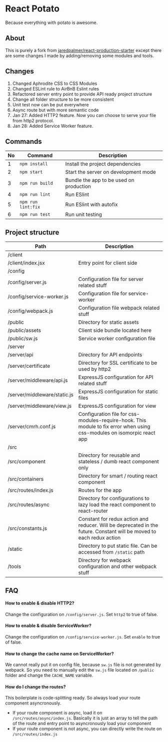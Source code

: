 # React Potato

Because everything with potato is awesome.

## About
This is purely a fork from [jaredpalmer/react-production-starter](https://github.com/jaredpalmer/react-production-starter) except there are some changes I made by adding/removing some modules and tools.

## Changes

1. Changed Aphrodite CSS to CSS Modules
2. Changed ESLint rule to AirBnB Eslint rules
3. Refactored server entry point to provide API ready project structure
4. Change all folder structure to be more consistent
5. Unit test now can be put everywhere
6. Async route but with more semantic code
7. Jan 27: Added HTTP2 feature. Now you can choose to serve your file from http2 protocol.
8. Jan 28: Added Service Worker feature.

## Commands
| No | Command            | Description                             |
|----|--------------------|-----------------------------------------|
| 1  | `npm install `     | Install the project dependencies        |
| 2  | `npm start`        | Start the server on development mode    |
| 3  | `npm run build`    | Bundle the app to be used on production |
| 4  | `npm run lint`     | Run ESlint                              |
| 5  | `npm run lint:fix` | Run ESlint with autofix                 |
| 6  | `npm run test`     | Run unit testing                        |


## Project structure
| Path                         | Description                                                                                                             |
|------------------------------|-------------------------------------------------------------------------------------------------------------------------|
| /client                      |                                                                                                                         |
| /client/index.jsx            | Entry point for client side                                                                                             |
| /config                      |                                                                                                                         |
| /config/server.js            | Configuration file for server related stuff                                                                             |
| /config/service-worker.js    | Configuration file for service-worker                                                                                   |
| /config/webpack.js           | Configuration file webpack related stuff                                                                                |
| /public                      | Directory for static assets                                                                                             |
| /public/assets               | Client side bundle located here                                                                                         |
| /public/sw.js                | Service worker configuration file                                                                                       |
| /server                      |                                                                                                                         |
| /server/api                  | Directory for API endpoints                                                                                             |
| /server/certificate          | Directory for SSL certificate to be used by http2                                                                       |
| /server/middleware/api.js    | ExpressJS configuration for API related stuff                                                                           |
| /server/middleware/static.js | ExpressJS configuration for static files                                                                                |
| /server/middleware/view.js   | ExpressJS configuration for view                                                                                        |
| /server/cmrh.conf.js         | Configuration file for css-modules-require-hook. This module to fix error when using css-modules on isomorpic react app |
| /src                         |                                                                                                                         |
| /src/component               | Directory for reusable and stateless / dumb react component only                                                        |
| /src/containers              | Directory for smart / routing react component                                                                           |
| /src/routes/index.js         | Routes for the app                                                                                                      |
| /src/routes/async            | Directory for configurations to lazy load the react component to react-router                                           |
| /src/constants.js            | Constant for redux action and reducer. Will be deprecated in the future. Constant will be moved to each redux action    |
| /static                      | Directory to put static file. Can be accessed from `/static` path                                                         |
| /tools                       | Directory for webpack configuration and other webpack stuff                                                             |

## FAQ
#### How to enable & disable HTTP2?
Change the configuration on `/config/server.js`. Set `http2` to true of false.

#### How to enable & disable ServiceWorker?
Change the configuration on `/config/service-worker.js`. Set `enable` to true of false.

#### How to change the cache name on ServiceWorker?
We cannot really put it on config file, because `sw.js` file is not generated by webpack. So you need to manually edit the `sw.js` file located on `/public` folder and change the `CACHE_NAME` variable.

#### How do I change the routes?
This boilerplate is code-splitting ready. So always load your route component asyncronously.
* If your route component is async, load it on `/src/routes/async/index.js`. Basically it is just an array to tell the path of the route and entry point to asyncronously load your component
* If your route component is not async, you can directly write the route on `/src/routes/index.js`
